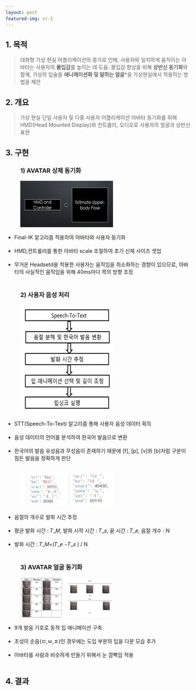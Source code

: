 ```yaml
---
layout: post
featured-img: vr-1
---
```



## 1. 목적 
> 대화형 가상 현실 어플리케이션의 증가로 인해, 사용자와 일치하게 움직이는 아바타는 사용자의 **몰입감**를 높이는 데 도움. 몰입감 향상을 위해 **상반신 동기화**와 함께, 가상의 입술을 **애니메이션화 및 말하는 얼굴***을 가상현실에서 적용하는 방법을 제안

## 2. 개요
> 가상 현실 단일 사용자 및 다중 사용자 어플리케이션 아바타 동기화를 위해 HMD(Head Mounted Display)와 컨트롤러, 오디오로 사용자의 얼굴과 상반신 표현

<div>
<h2>3. 구현</h2>
<h3 style="margin-left: 40px;">1) AVATAR 상체 동기화 </h3>
    <div>
        <img src="/assets/img/posts/vr-sub1.jpg"  width="50%" height="50%" style="margin-left: 40px; "/>
     <ul>
      <li>Final-IK 알고리즘 적용하여 아바타와 사용자 동기화</li>
      <br>
      <li>HMD,컨트롤러를 통한 아바타 scale 조절하여 초기 신체 사이즈 셋업</li>
      <br>
      <li>무거운 Headsetd을 착용한 사용자는 움직임을 최소화하는 경향이 있으므로, 아바타의 사실적인 움직임을 위해 40ms마다 목의 방향 조정</li>
      <br>      
    </ul>
   </div>

<h3 style="margin-left: 40px;">2) 사용자 음성 처리  </h3>
    <div>
        <img src="/assets/img/posts/vr-sub2.jpg"  width="50%" height="50%" style="margin-left: 40px; "/>
     <ul>
      <li>STT(Speech-To-Text) 알고리즘 통해 사용자 음성 데이터 획득</li>
      <br>
      <li>음성 데이터의 언어를 분석하여 한국어 발음으로 변환</li>
      <br>
      <li>한국어의 발음 유성음과 무성음이 존재하기 때문에 [f], [p], [v]와 [b]처럼 구분이 힘든 발음을 정확하게 판단</li>
      <br>      
    </ul>
   </div>
   <div>
        <img src="/assets/img/posts/vr-sub3.jpg"  width="50%" height="50%" style="margin-left: 40px; "/>
     <ul>
      <li>음절의 개수로 발화 시간 추정</li>
      <br>
      <li>평균 발화 시간 : 𝑇_𝑀, 발화 시작 시간 : 𝑇_𝑠, 끝 시간 : 𝑇_𝑒, 음절 개수 : N</li>
      <br>
      <li>발화 시간 : 𝑇_𝑀=(𝑇_𝑒  −𝑇_𝑠 )  / N</li>
      <br>      
    </ul>
   </div>

<h3 style="margin-left: 40px;">3) AVATAR 얼굴 동기화 </h3>
    <div>
        <img src="/assets/img/posts/vr-sub4.jpg"  width="50%" height="50%" style="margin-left: 40px; "/>
     <ul>
      <li>9개 발음 기호로 동적 입 애니메이션 구축</li>
      <br>
      <li>초성이 순음(ㅁ,ㅂ,ㅍ)인 경우에는 도입 부분의 입을 다문 모습 추가</li>
      <br>
      <li>아바타를 사람과 비슷하게 만들기 위해서 눈 깜빡임 적용</li>
      <br>      
    </ul>
   </div

<div>
<h2>4. 결과</h2>
 